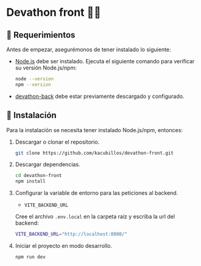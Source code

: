 # Devathon front 🐾✨

## 🤝 Requerimientos
Antes de empezar, asegurémonos de tener instalado lo siguiente:

- [Node.js](https://nodejs.org/) debe ser instalado. Ejecuta el siguiente comando para verificar su versión Node.js/npm:
  ```bash
  node --version
  npm --version
  ```
- [devathon-back](https://github.com/DavidLG89/devathon-back) debe estar previamente descargado y configurado.

## 🚀 Instalación
Para la instalación se necesita tener instalado Node.js/npm, entonces:
1. Descargar o clonar el repositorio.
    ```bash
    git clone https://github.com/kacubillos/devathon-front.git
    ```

2. Descargar dependencias.
    ```bash
    cd devathon-front
    npm install
    ```

3. Configurar la variable de entorno para las peticiones al backend.

    - `VITE_BACKEND_URL`

    Cree el archivo `.env.local` en la carpeta raíz y escriba la url del backend:
    ```bash
    VITE_BACKEND_URL="http://localhost:8080/"
    ```

4. Iniciar el proyecto en modo desarrollo.
    ```bash
    npm run dev
    ```